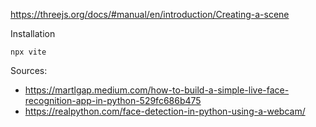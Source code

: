 https://threejs.org/docs/#manual/en/introduction/Creating-a-scene

Installation

```
npx vite
```

Sources: 
- https://martlgap.medium.com/how-to-build-a-simple-live-face-recognition-app-in-python-529fc686b475 
- https://realpython.com/face-detection-in-python-using-a-webcam/
